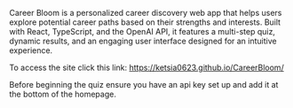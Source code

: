 Career Bloom is a personalized career discovery web app that helps users explore potential career paths based on their strengths and interests. Built with React, TypeScript, and the OpenAI API, it features a multi-step quiz, dynamic results, and an engaging user interface designed for an intuitive experience.

To access the site click this link: https://ketsia0623.github.io/CareerBloom/ 

Before beginning the quiz ensure you have an api key set up and add it at the bottom of the homepage.
